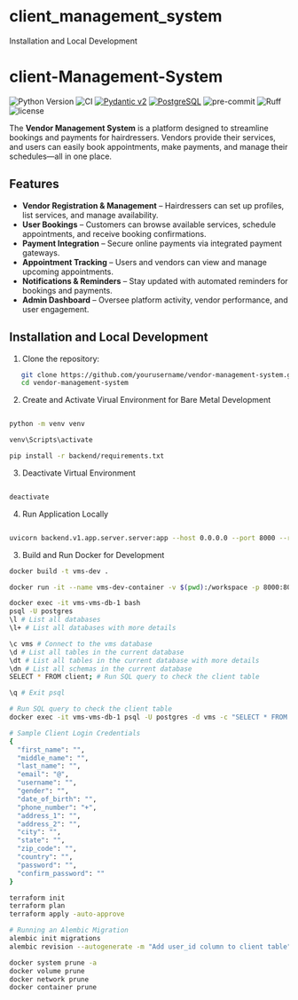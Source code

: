 # client_management_system

Installation and Local Development
# client-Management-System

![Python Version](https://img.shields.io/badge/python-3.12-blue)
![CI](https://github.com/jibbs1703/LiBookTrac/actions/workflows/CI.yaml/badge.svg)
[![Pydantic v2](https://img.shields.io/endpoint?url=https://raw.githubusercontent.com/pydantic/pydantic/main/docs/badge/v2.json)](https://pydantic.dev)
[![PostgreSQL](https://img.shields.io/badge/PostgreSQL-v16-blue?logo=postgresql&style=flat)](https://www.postgresql.org/)
![pre-commit](https://img.shields.io/badge/precommit-enabled-yellow)
![Ruff](https://img.shields.io/endpoint?url=https://raw.githubusercontent.com/astral-sh/ruff/main/assets/badge/v2.json)
![license](https://img.shields.io/github/license/peaceiris/actions-gh-pages.svg)

The **Vendor Management System** is a platform designed to streamline bookings and payments for hairdressers. Vendors provide their services, and users can easily book appointments, make payments, and manage their schedules—all in one place.

## Features
- **Vendor Registration & Management** – Hairdressers can set up profiles, list services, and manage availability.
- **User Bookings** – Customers can browse available services, schedule appointments, and receive booking confirmations.
- **Payment Integration** – Secure online payments via integrated payment gateways.
- **Appointment Tracking** – Users and vendors can view and manage upcoming appointments.
- **Notifications & Reminders** – Stay updated with automated reminders for bookings and payments.
- **Admin Dashboard** – Oversee platform activity, vendor performance, and user engagement.

## Installation and Local Development

1. Clone the repository:
```bash
   git clone https://github.com/yourusername/vendor-management-system.git
   cd vendor-management-system
```

2. Create and Activate Virual Environment for Bare Metal Development

```bash

python -m venv venv

venv\Scripts\activate

pip install -r backend/requirements.txt

```

3. Deactivate Virtual Environment

```bash

deactivate

```

4. Run Application Locally

```bash

uvicorn backend.v1.app.server.server:app --host 0.0.0.0 --port 8000 --reload

```

3. Build and Run Docker for Development

```bash
docker build -t vms-dev .

```

```bash
docker run -it --name vms-dev-container -v $(pwd):/workspace -p 8000:8000 vms-dev

```


```bash
docker exec -it vms-vms-db-1 bash
psql -U postgres
\l # List all databases
\l+ # List all databases with more details

\c vms # Connect to the vms database
\d # List all tables in the current database
\dt # List all tables in the current database with more details
\dn # List all schemas in the current database
SELECT * FROM client; # Run SQL query to check the client table

\q # Exit psql

# Run SQL query to check the client table
docker exec -it vms-vms-db-1 psql -U postgres -d vms -c "SELECT * FROM client;"
```

```bash
# Sample Client Login Credentials
{
  "first_name": "",
  "middle_name": "",
  "last_name": "",
  "email": "@",
  "username": "",
  "gender": "",
  "date_of_birth": "",
  "phone_number": "+",
  "address_1": "",
  "address_2": "",
  "city": "",
  "state": "",
  "zip_code": "",
  "country": "",
  "password": "",
  "confirm_password": ""
}
```

```bash
terraform init
terraform plan
terraform apply -auto-approve
```

```bash
# Running an Alembic Migration
alembic init migrations
alembic revision --autogenerate -m "Add user_id column to client table"

```

```bash
docker system prune -a
docker volume prune
docker network prune
docker container prune
```
